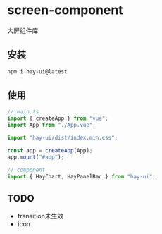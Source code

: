 # screen-component
大屏组件库

## 安装

```bash
npm i hay-ui@latest
```

## 使用

```ts
// main.ts
import { createApp } from "vue";
import App from "./App.vue";

import "hay-ui/dist/index.min.css";

const app = createApp(App);
app.mount("#app");
```

```ts
// component
import { HayChart, HayPanelBac } from "hay-ui";
```

## TODO
- transition未生效
- icon

